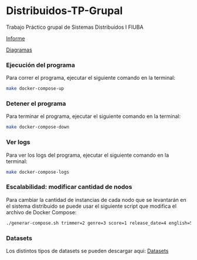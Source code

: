 # Distribuidos-TP-Grupal
Trabajo Práctico grupal de Sistemas Distribuidos I FIUBA

[Informe](https://docs.google.com/document/d/1iqc8opaCAxscQxfFTXVvwTvbmNUf0Dy8diEn1TYtEW4/edit?usp=sharing)

[Diagramas](https://drive.google.com/file/d/1Cm5oy1AQicfzJ9OTNVRzGIoBI0zwK73y/view?usp=sharing)

### Ejecución del programa

Para correr el programa, ejecutar el siguiente comando en la terminal:

```bash
make docker-compose-up
```

### Detener el programa

Para terminar el programa, ejecutar el siguiente comando en la terminal:

```bash
make docker-compose-down
```

### Ver logs

Para ver los logs del programa, ejecutar el siguiente comando en la terminal:

```bash
make docker-compose-logs
```

### Escalabilidad: modificar cantidad de nodos

Para cambiar la cantidad de instancias de cada nodo que se levantarán en el sistema distribuido se puede usar el siguiente script que modifica el archivo de Docker Compose:

```bash
./generar-compose.sh trimmer=2 genre=3 score=1 release_date=4 english=5 client=3
```

### Datasets

Los distintos tipos de datasets se pueden descargar aqui: [Datasets](https://drive.google.com/drive/folders/1Oqcfio45qJbm07X3Ks3lup3A9c42F1HM?usp=drive_link)